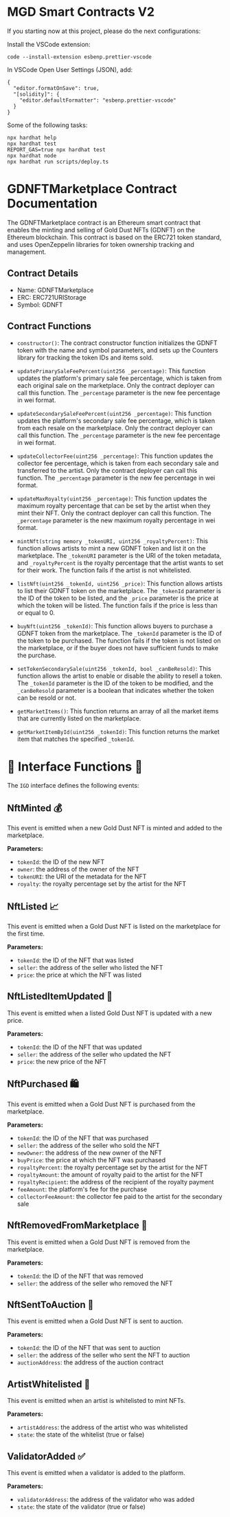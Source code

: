 # MGD Smart Contracts V2

If you starting now at this project, please do the next configurations:

Install the VSCode extension:

```
code --install-extension esbenp.prettier-vscode
```

In VSCode Open User Settings (JSON), add:

```
{
  "editor.formatOnSave": true,
  "[solidity]": {
    "editor.defaultFormatter": "esbenp.prettier-vscode"
  }
}
```

Some of the following tasks:

```shell
npx hardhat help
npx hardhat test
REPORT_GAS=true npx hardhat test
npx hardhat node
npx hardhat run scripts/deploy.ts
```

# GDNFTMarketplace Contract Documentation

The GDNFTMarketplace contract is an Ethereum smart contract that enables the minting and selling of Gold Dust NFTs (GDNFT) on the Ethereum blockchain. This contract is based on the ERC721 token standard, and uses OpenZeppelin libraries for token ownership tracking and management.

## Contract Details

- Name: GDNFTMarketplace
- ERC: ERC721URIStorage
- Symbol: GDNFT

## Contract Functions

- `constructor()`: The contract constructor function initializes the GDNFT token with the name and symbol parameters, and sets up the Counters library for tracking the token IDs and items sold.

- `updatePrimarySaleFeePercent(uint256 _percentage)`: This function updates the platform's primary sale fee percentage, which is taken from each original sale on the marketplace. Only the contract deployer can call this function. The `_percentage` parameter is the new fee percentage in wei format.

- `updateSecondarySaleFeePercent(uint256 _percentage)`: This function updates the platform's secondary sale fee percentage, which is taken from each resale on the marketplace. Only the contract deployer can call this function. The `_percentage` parameter is the new fee percentage in wei format.

- `updateCollectorFee(uint256 _percentage)`: This function updates the collector fee percentage, which is taken from each secondary sale and transferred to the artist. Only the contract deployer can call this function. The `_percentage` parameter is the new fee percentage in wei format.

- `updateMaxRoyalty(uint256 _percentage)`: This function updates the maximum royalty percentage that can be set by the artist when they mint their NFT. Only the contract deployer can call this function. The `_percentage` parameter is the new maximum royalty percentage in wei format.

- `mintNft(string memory _tokenURI, uint256 _royaltyPercent)`: This function allows artists to mint a new GDNFT token and list it on the marketplace. The `_tokenURI` parameter is the URI of the token metadata, and `_royaltyPercent` is the royalty percentage that the artist wants to set for their work. The function fails if the artist is not whitelisted.

- `listNft(uint256 _tokenId, uint256 _price)`: This function allows artists to list their GDNFT token on the marketplace. The `_tokenId` parameter is the ID of the token to be listed, and the `_price` parameter is the price at which the token will be listed. The function fails if the price is less than or equal to 0.

- `buyNft(uint256 _tokenId)`: This function allows buyers to purchase a GDNFT token from the marketplace. The `_tokenId` parameter is the ID of the token to be purchased. The function fails if the token is not listed on the marketplace, or if the buyer does not have sufficient funds to make the purchase.

- `setTokenSecondarySale(uint256 _tokenId, bool _canBeResold)`: This function allows the artist to enable or disable the ability to resell a token. The `_tokenId` parameter is the ID of the token to be modified, and the `_canBeResold` parameter is a boolean that indicates whether the token can be resold or not.

- `getMarketItems()`: This function returns an array of all the market items that are currently listed on the marketplace.

- `getMarketItemById(uint256 _tokenId)`: This function returns the market item that matches the specified `_tokenId`.

# 🎉 Interface Functions 🎉

The `IGD` interface defines the following events:

## NftMinted 💰

This event is emitted when a new Gold Dust NFT is minted and added to the marketplace.

**Parameters:**

- `tokenId`: the ID of the new NFT
- `owner`: the address of the owner of the NFT
- `tokenURI`: the URI of the metadata for the NFT
- `royalty`: the royalty percentage set by the artist for the NFT

## NftListed 📈

This event is emitted when a Gold Dust NFT is listed on the marketplace for the first time.

**Parameters:**

- `tokenId`: the ID of the NFT that was listed
- `seller`: the address of the seller who listed the NFT
- `price`: the price at which the NFT was listed

## NftListedItemUpdated 🔄

This event is emitted when a listed Gold Dust NFT is updated with a new price.

**Parameters:**

- `tokenId`: the ID of the NFT that was updated
- `seller`: the address of the seller who updated the NFT
- `price`: the new price of the NFT

## NftPurchased 🛍️

This event is emitted when a Gold Dust NFT is purchased from the marketplace.

**Parameters:**

- `tokenId`: the ID of the NFT that was purchased
- `seller`: the address of the seller who sold the NFT
- `newOwner`: the address of the new owner of the NFT
- `buyPrice`: the price at which the NFT was purchased
- `royaltyPercent`: the royalty percentage set by the artist for the NFT
- `royaltyAmount`: the amount of royalty paid to the artist for the NFT
- `royaltyRecipient`: the address of the recipient of the royalty payment
- `feeAmount`: the platform's fee for the purchase
- `collectorFeeAmount`: the collector fee paid to the artist for the secondary sale

## NftRemovedFromMarketplace 🚫

This event is emitted when a Gold Dust NFT is removed from the marketplace.

**Parameters:**

- `tokenId`: the ID of the NFT that was removed
- `seller`: the address of the seller who removed the NFT

## NftSentToAuction 🎁

This event is emitted when a Gold Dust NFT is sent to auction.

**Parameters:**

- `tokenId`: the ID of the NFT that was sent to auction
- `seller`: the address of the seller who sent the NFT to auction
- `auctionAddress`: the address of the auction contract

## ArtistWhitelisted 🎨

This event is emitted when an artist is whitelisted to mint NFTs.

**Parameters:**

- `artistAddress`: the address of the artist who was whitelisted
- `state`: the state of the whitelist (true or false)

## ValidatorAdded ✅

This event is emitted when a validator is added to the platform.

**Parameters:**

- `validatorAddress`: the address of the validator who was added
- `state`: the state of the validator (true or false)
